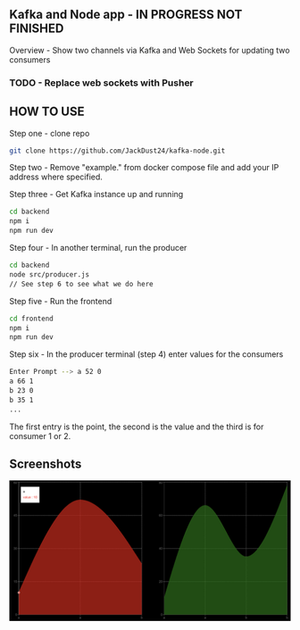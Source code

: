 ## Kafka and Node app - IN PROGRESS NOT FINISHED

Overview - Show two channels via Kafka and Web Sockets for updating two consumers

### TODO - Replace web sockets with Pusher

## HOW TO USE

Step one - clone repo
```bash
git clone https://github.com/JackDust24/kafka-node.git

```

Step two - Remove "example." from docker compose file and add your IP address where specified.

Step three - Get Kafka instance up and running

```bash
cd backend
npm i
npm run dev
```

Step four - In another terminal, run the producer

```bash
cd backend
node src/producer.js
// See step 6 to see what we do here
```

Step five - Run the frontend 
```bash
cd frontend
npm i
npm run dev
```

Step six - In the producer terminal (step 4) enter values for the consumers
```bash
Enter Prompt --> a 52 0
a 66 1
b 23 0
b 35 1
...
```
The first entry is the point, the second is the value and the third is for consumer 1 or 2.

## Screenshots
![Home Page](/assets/home.png)